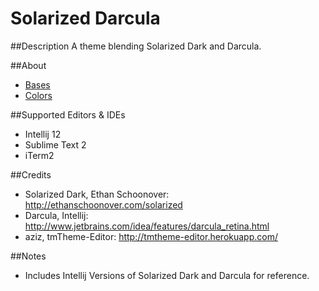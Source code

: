 Solarized Darcula
=============   
##Description
A theme blending Solarized Dark and Darcula.    

##About
- [Bases](http://web.colorotate.org/#/display?palettes=ahFzfmlkZWFkaWFtb25kLWhyZHIQCxIHUGFsZXR0ZRj-_asEDA)  
- [Colors](http://web.colorotate.org/#/display?palettes=ahFzfmlkZWFkaWFtb25kLWhyZHIQCxIHUGFsZXR0ZRjbsaAEDA)

##Supported Editors & IDEs   
- Intellij 12
- Sublime Text 2
- iTerm2
 
##Credits  
- Solarized Dark, Ethan Schoonover: http://ethanschoonover.com/solarized  
- Darcula, Intellij: http://www.jetbrains.com/idea/features/darcula_retina.html
- aziz, tmTheme-Editor: http://tmtheme-editor.herokuapp.com/

##Notes 
- Includes Intellij Versions of Solarized Dark and Darcula for reference. 
